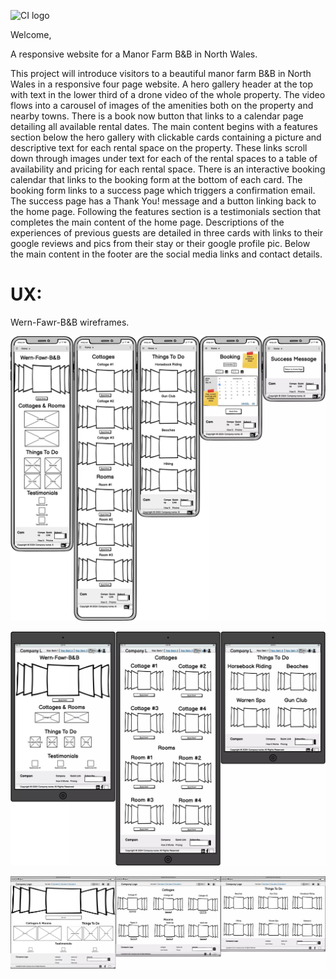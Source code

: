 ![CI logo](https://codeinstitute.s3.amazonaws.com/fullstack/ci_logo_small.png)

Welcome,

A responsive website for a Manor Farm B&B in North Wales.

This project will introduce visitors to a beautiful manor farm B&B in North Wales in a responsive four page website. A hero gallery header at the top with text in the lower third of a drone video of the whole property. The video flows into a carousel of images of the amenities both on the property and nearby towns. There is a book now button that links to a calendar page detailing all available rental dates. The main content begins with a features section below the hero gallery with clickable cards containing a picture and descriptive text for each rental space on the property. These links scroll down through images under text for each of the rental spaces to a table of availability and pricing for each rental space. There is an interactive booking calendar that links to the booking form at the bottom of each card. The booking form links to a success page which triggers a confirmation email. The success page has a Thank You! message and a button linking back to the home page. Following the features section is a testimonials section that completes the main content of the home page. Descriptions of the experiences of previous guests are detailed in three cards with links to their google reviews and pics from their stay or their google profile pic. Below the main content in the footer are the social media links and contact details.

# UX:

Wern-Fawr-B&B wireframes.

![phone size wireframes](./assets/images/readme/phone_size.webp)

![tablet size wireframes](./assets/images/readme/Tablet_.webp)

![desktop size wireframes](./assets/images/readme/Desktop_.webp)
